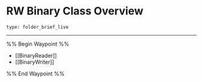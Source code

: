 # RW Binary Class Overview
 
```ccard
type: folder_brief_live
```
 
---

%% Begin Waypoint %%
- [[BinaryReader]]
- [[BinaryWriter]]

%% End Waypoint %%